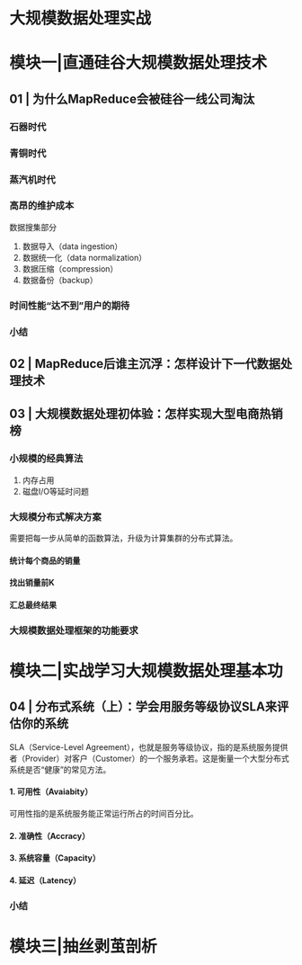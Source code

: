 # 大规模数据处理实战 #

# 模块一|直通硅谷大规模数据处理技术 #

## 01 | 为什么MapReduce会被硅谷一线公司淘汰 ##

### 石器时代 ###

### 青铜时代 ###

### 蒸汽机时代 ###

### 高昂的维护成本 ###

数据搜集部分

1. 数据导入（data ingestion）
2. 数据统一化（data normalization）
3. 数据压缩（compression）
4. 数据备份（backup）

### 时间性能“达不到”用户的期待 ###

### 小结 ###

## 02 | MapReduce后谁主沉浮：怎样设计下一代数据处理技术 ##

## 03 | 大规模数据处理初体验：怎样实现大型电商热销榜 ##

### 小规模的经典算法 ###

1. 内存占用
2. 磁盘I/O等延时问题

### 大规模分布式解决方案 ###

需要把每一步从简单的函数算法，升级为计算集群的分布式算法。

#### 统计每个商品的销量 ####

#### 找出销量前K ####

#### 汇总最终结果 ####

### 大规模数据处理框架的功能要求 ###

# 模块二|实战学习大规模数据处理基本功 #

## 04 | 分布式系统（上）：学会用服务等级协议SLA来评估你的系统 ##

SLA（Service-Level Agreement），也就是服务等级协议，指的是系统服务提供者（Provider）对客户（Customer）的一个服务承若。这是衡量一个大型分布式系统是否“健康”的常见方法。

#### 1. 可用性（Avaiabity） ####

可用性指的是系统服务能正常运行所占的时间百分比。

#### 2. 准确性（Accracy） ####



#### 3. 系统容量（Capacity） ####



#### 4. 延迟（Latency） ####


### 小结 ###


# 模块三|抽丝剥茧剖析 #
